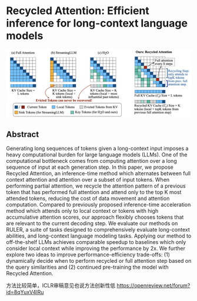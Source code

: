 # Recycled Attention: Efficient inference for long-context language models

![](fig1.png)

## Abstract

Generating long sequences of tokens given a long-context input imposes a
heavy computational burden for large language models (LLMs). One of the
computational bottleneck comes from computing attention over a long sequence of
input at each generation step. In this paper, we propose Recycled Attention, an
inference-time method which alternates between full context attention and
attention over a subset of input tokens. When performing partial attention, we
recycle the attention pattern of a previous token that has performed full
attention and attend only to the top K most attended tokens, reducing the cost
of data movement and attention computation. Compared to previously proposed
inference-time acceleration method which attends only to local context or
tokens with high accumulative attention scores, our approach flexibly chooses
tokens that are relevant to the current decoding step. We evaluate our methods
on RULER, a suite of tasks designed to comprehensively evaluate long-context
abilities, and long-context language modeling tasks. Applying our method to
off-the-shelf LLMs achieves comparable speedup to baselines which only consider
local context while improving the performance by 2x. We further explore two
ideas to improve performance-efficiency trade-offs: (1) dynamically decide when
to perform recycled or full attention step based on the query similarities and
(2) continued pre-training the model with Recycled Attention.

方法比较简单，ICLR审稿意见也说方法创新性低
https://openreview.net/forum?id=8qYuxV4lRu